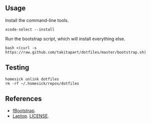 ## Usage ##

Install the command-line tools. 

    xcode-select --install

Run the bootstrap script, which will install everything else.

    bash <(curl -s https://raw.github.com/takitapart/dotfiles/master/bootstrap.sh)

## Testing ##

    homesick unlink dotfiles
    rm -rf ~/.homesick/repos/dotfiles

## References ##

  - [fBootstrap](https://github.com/fbeeper/fBootstrap).
  - [Laptop](https://github.com/thoughtbot/laptop). [LICENSE](license).

